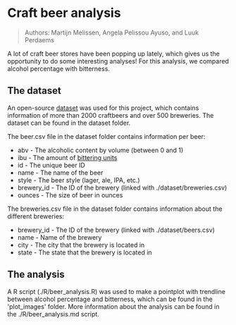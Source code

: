 # Craft beer analysis
> Authors: Martijn Melissen, Angela Pelissou Ayuso, and Luuk Perdaems

A lot of craft beer stores have been popping up lately, which gives us the opportunity to do some interesting analyses! For this analysis, we compared alcohol percentage with bitterness.

## The dataset
An open-source [dataset](https://www.kaggle.com/nickhould/craft-cans) was used for this project, which contains information of more than 2000 craftbeers and over 500 breweries. The dataset can be found in the dataset folder.

The beer.csv file in the dataset folder contains information per beer:
- abv - The alcoholic content by volume (between 0 and 1)
- ibu - The amount of [bittering units](https://www.thespruceeats.com/international-bittering-units-353254)
- id - The unique beer ID
- name - The name of the beer
- style - The beer style (lager, ale, IPA, etc.)
- brewery_id - The ID of the brewery (linked with ./dataset/breweries.csv)
- ounces - The size of beer in ounces

The breweries.csv file in the dataset folder contains information about the different breweries:
- brewery_id - The ID of the brewery (linked with ./dataset/beers.csv)
- name - Name of the brewery
- city - The city that the brewery is located in
- state - The state that the brewery is located in

## The analysis
A R script (./R/beer_analysis.R) was used to make a pointplot with trendline between alcohol percentage and bitterness, which can be found in the 'plot_images' folder. More information about the analysis can be found in the ./R/beer_analysis.md script.

